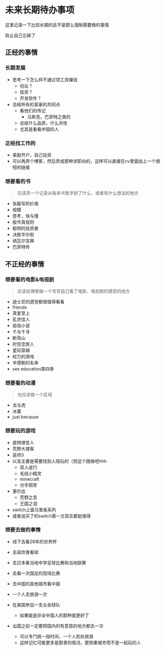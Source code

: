 # 未来长期待办事项

这里记录一下比较长期的且不是那么强制需要做的事情

防止自己忘掉了

## 正经的事情

### 长期发展

- 思考一下怎么样不通过领工资赚钱
  - 创业？
  - 投资？
  - 开发软件？
- 总结所有的富豪的共同点
  - 看他们的传记
    - 马斯克，巴菲特之类的
  - 总结什么品质，什么共性
  - 尤其是看看中国的人

### 正经找工作的

- 美股开户，自己投资
- 可以再弄个博客，然后弄成那种求职向的，这样可以直接在cv里面加上一个很短的链接

### 想要看的书

> 应该弄一个记录从每本书里学到了什么，或者有什么想法的地方

- 张磊写的价值
- 规模
- 思考，快与慢
- 股市真规则
- 聪明的投资者
- 决胜华尔街
- 纳瓦尔宝典
- 巴菲特传

## 不正经的事情

### 想要看的电影&电视剧

> 应该给博客做一个写写自己看了电影、电视剧的感受的地方

- 迪士尼的感觉都很值得看看
- friends
- 真爱至上
- 乱世佳人
- 低俗小说
- 千与千寻
- 断背山
- 时空恋旅人
- 星际穿越
- 权力的游戏
- 辛德勒的名单
- sex education第四季

### 想要看的动漫

> 也应该做一个区域

- 龙与虎
- 冰菓
- just because

### 想要玩的游戏

- 底特律变人
- 荒野大镖客
- 巫师3
- 以及主要是需要找到人陪玩的（但这个随缘吧hhh
  - 双人成行
  - 毛线小精灵
  - minecraft
  - 分手厨房
- 塞尔达
  - 荒野之息
  - 王国之泪
- switch上面马里奥系列
- 或者说买了的switch第一方其实都挺值得


### 想要去做的事情

- 线下去看26年的世界杯
- 去诺坎普看球
- 去日本看当地中学足球比赛和当地联赛
- 去看一次国足的现场比赛
- 去中国的其他城市看中超
- 一个人去旅游一次

- 在美国参加一支业余球队
  - 如果能是非全中国人的那种就更好了
- 出国之前一定要把国内的有意思的地方都去一次
  - 可以专门挑一段时间，一个人到处旅游
  - 这样记忆可能更多是那里的情况，更侧重城市而不是一起玩的人